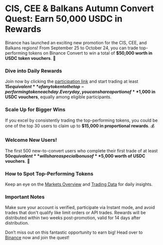 # CIS, CEE & Balkans Autumn Convert Quest: Earn 50,000 USDC in Rewards

Binance has launched an exciting new promotion for the CIS, CEE, and Balkans regions! From September 25 to October 24, you can trade top-performing tokens on Binance Convert to win a total of **$50,000 worth in USDC token vouchers**. 🚀

### Dive into Daily Rewards
Join now by clicking the [participation link](https://www.binance.com/en/convert/campaign?campaignNo=14618162436) and start trading at least **$15 equivalent** of any token to the top-performing token each day. Every day, you can share a portion of **$1,000 in USDC vouchers**, equally among eligible participants.

### Scale Up for Bigger Wins
If you excel by consistently trading the top-performing tokens, you could be one of the top 30 users to claim up to **$15,000 in proportional rewards**. 💰

### Welcome New Users!
The first 500 new-to-convert users who complete their first trade of at least **$50 equivalent** will share a special bonus of **$5,000 worth of USDC vouchers**. 🎉

### How to Spot Top-Performing Tokens
Keep an eye on the [Markets Overview](https://www.binance.com/en/markets/overview) and [Trading Data](https://www.binance.com/en/markets/trading_data/rankings) for daily insights.

### Important Notes
Make sure your account is verified, participate via Instant mode, and avoid trades that don't qualify like limit orders or API trades. Rewards will be distributed within two weeks post-promotion, valid for 14 days after distribution.

Don’t miss out on this fantastic opportunity to earn big! Head over to [Binance](https://www.binance.com/en/) now and join the quest!